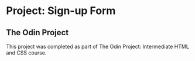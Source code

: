 # Project: Sign-up Form
## The Odin Project

This project was completed as part of The Odin Project: Intermediate HTML and CSS course.